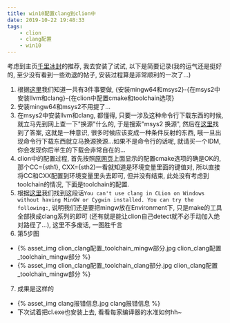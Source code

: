 ```yaml
---
title: win10配置clang到clion中
date: 2019-10-22 19:48:33
tags:
    - clion
    - clang配置
    - win10
---
```

考虑到主页[千里冰封](https://www.zhihu.com/question/351744551/answer/865665382)的推荐, 我去安装了试试, 以下是简要记录(我的运气还是挺好的, 至少没有看到一些劝退的帖子, 安装过程算是非常顺利的一次了...)
1. 根据[这里](https://intellij-support.jetbrains.com/hc/en-us/community/posts/206606735-Using-Clang-With-CLion-on-Windows?page=1#community_comment_115000631284)我们知道一共有3件事要做, {安装mingw64和msys2}-{在msys2中安装llvm和clang}-{在clion中配置cmake和toolchain选项}
2. 安装mingw64和msys2不用提了...
3. 在msys2中安装llvm和clang, 都懂得, 只要一涉及这种命令行下载东西的时候, 就立马先到网上查一下"换源"什么的, 于是搜索"msys2 换源", 然后在[这里](https://mirror.tuna.tsinghua.edu.cn/help/msys2/)找到了答案, 这就是一种意识, 很多时候应该变成一种条件反射的东西, 哦一旦出现命令行下载东西就立马换源换源...如果不是命令行的话呢, 就请买一个IDM, 你会发现你后半生的下载会非常自在的...
4. clion中的配置过程, 首先按照[原网页](https://intellij-support.jetbrains.com/hc/en-us/community/posts/206606735-Using-Clang-With-CLion-on-Windows?page=1#community_comment_115000631284)上面显示的配置cmake选项的确是OK的, 那个CC={sth1}, CXX={sth2}一看就知道是环境变量里面的键值对, 所以直接将CC和CXX配置到环境变量里头去即可, 但并没有结束, 此处没有考虑到toolchain的情况, 下面是toolchain的配置.
5. 根据[这里](https://intellij-support.jetbrains.com/hc/en-us/community/posts/360000394670-How-can-I-configure-LLVM-Clang-6-0-with-CLION-2018-1)我们找到这段话`You can't use clang in CLion on Windows without having MinGW or Cygwin installed. You can try the following:`, 说明我们还是要把mingw放在Environment下, 只是make的工具全部换成clang系列的即可 (还有就是能让clion自己detect就不必手动加入绝对路径了...), 这里不多废话, 一图胜千言
6. 第5步图
- {% asset_img clion_clang配置_toolchain_mingw部分.jpg clion_clang配置_toolchain_mingw部分 %}
- {% asset_img clion_clang配置_toolchain_clang部分.jpg clion_clang配置_toolchain_mingw部分 %}
7. 成果是这样的
- {% asset_img clang报错信息.jpg clang报错信息 %}
- 下次试着把cl.exe也安装上去, 看看每家编译器的水准如何hh~

